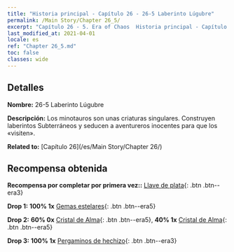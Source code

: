 ```yaml
---
title: "Historia principal - Capítulo 26 - 26-5 Laberinto Lúgubre"
permalink: /Main Story/Chapter 26_5/
excerpt: "Capítulo 26 - 5. Era of Chaos  Historia principal - Capítulo 26_5. 26-5 Laberinto Lúgubre"
last_modified_at: 2021-04-01
locale: es
ref: "Chapter 26_5.md"
toc: false
classes: wide
---
```


## Detalles

 **Nombre:** 26-5 Laberinto Lúgubre

 **Descripción:** Los minotauros son unas criaturas singulares. Construyen laberintos Subterráneos y seducen a aventureros inocentes para que los «visiten».

 **Related to:** [Capítulo 26](/es/Main Story/Chapter 26/)

## Recompensa obtenida

 **Recompensa por completar por primera vez::** [Llave de plata](/es/Items/con_693/){: .btn .btn--era3}

 **Drop 1:** **100% 1x** [Gemas estelares](/es/Items/mat_93/){: .btn .btn--era5}

 **Drop 2:** **60% 0x** [Cristal de Alma](/es/Items/mat_87/){: .btn .btn--era5}, **40% 1x** [Cristal de Alma](/es/Items/mat_87/){: .btn .btn--era5}

 **Drop 3:** **100% 1x** [Pergaminos de hechizo](/es/Items/con_694/){: .btn .btn--era3}

